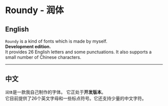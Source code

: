 # Roundy - 润体

## English
`Roundy` is a kind of fonts which is made by myself.  
**Development edition.**  
It provides 26 English letters and some punctuations. It also supports a small number of Chinese characters.

---

## 中文
`润体`是一款我自己制作的字体。
它正处于**开发版本**。  
它目前提供了26个英文字母和一些标点符号。它还支持少量的中文字符。
